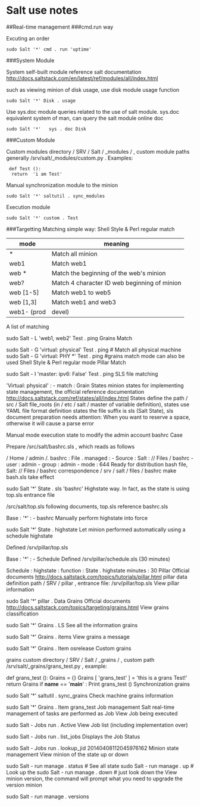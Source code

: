 # Salt use notes

##Real-time management
###cmd.run way

Excuting an order

`sudo Salt '*' cmd . run 'uptime'`

###System Module

System self-built module reference salt documentation http://docs.saltstack.com/en/latest/ref/modules/all/index.html

such as viewing minion of disk usage, use disk module usage function

`sudo Salt '*' Disk . usage`

Use sys.doc module queries related to the use of salt module. sys.doc equivalent system of man, can query the salt module online doc

`sudo Salt '*'   sys . doc Disk`

###Custom Module

Custom modules directory / SRV / Salt / _modules / , custom module paths generally /srv/salt/_modules/custom.py . Examples:

```$ Cat / SRV / Salt / _modules / custom . PY
 def Test (): 
  return  'i am Test'
```

Manual synchronization module to the minion

`sudo Salt '*' saltutil . sync_modules`

Execution module

`sudo Salt '*' custom . Test`

###Targetting
Matching simple way: Shell Style & Perl regular match

|mode |meaning
|--   |--|
|*	  |Match all minion
|web1	|Match web1
|web *	|Match the beginning of the web's minion
|web?	|Match 4 character ID web beginning of minion
|web [1-5]	|Match web1 to web5
|web [1,3]	|Match web1 and web3
|web1- (prod | devel)	|Match web1-prod and web1-devel

A list of matching

sudo Salt - L 'web1, web2' Test . ping
Grains Match

sudo Salt - G 'virtual: physical'   Test . ping   # Match all physical machine 
sudo Salt - G 'virtual: PHY *'   Test . ping   #grains match mode can also be used Shell Style & Perl regular mode
Pillar Match

sudo Salt - I 'master: ipv6: False' Test . ping
SLS file matching

'Virtual: physical' : 
    - match : Grain
States
minion states for implementing state management, the official reference documentation http://docs.saltstack.com/ref/states/all/index.html
States define the path / src / Salt file_roots (in / etc / salt / master of variable definition), states use YAML file format definition 
states the file suffix is sls (Salt State), sls document preparation needs attention: When you want to reserve a space, otherwise it will cause a parse error

Manual mode execution state to modify the admin account bashrc Case

Prepare /src/salt/bashrc.sls , which reads as follows

/ Home / admin /. bashrc : 
  File . managed : 
      - Source : Salt : // Files / bashrc 
      - user : admin
       -  group : admin
       - mode :  644
Ready for distribution bash file, Salt: // Files / bashrc correspondence / srv / salt / files / bashrc
make bash.sls take effect

sudo Salt '*' State . sls 'bashrc'
Highstate way. In fact, as the state is using top.sls entrance file

/src/salt/top.sls following documents, top.sls reference bashrc.sls

Base : 
    '*' : 
        - bashrc
Manually perform highstate into force

sudo Salt '*' State . highstate
Let minion performed automatically using a schedule highstate

Defined /srv/pillar/top.sls

 Base : 
    '*' : 
        - Schedule
Defined /srv/pillar/schedule.sls (30 minutes)

Schedule : 
    highstate : 
        function : State . highstate
            minutes :  30
Pillar
Official documents http://docs.saltstack.com/topics/tutorials/pillar.html
pillar data definition path / SRV / pillar , entrance file: /srv/pillar/top.sls
View pillar information

sudo Salt '*' pillar . Data
Grains
Official documents http://docs.saltstack.com/topics/targeting/grains.html
View grains classification

sudo Salt '*' Grains . LS
See all the information grains

sudo Salt '*' Grains . items
View grains a message

sudo Salt '*' Grains . Item osrelease
Custom grains

grains custom directory / SRV / Salt / _grains / , custom path /srv/salt/_grains/grans_test.py , example:

def grans_test (): 
  Grains =  {} 
  Grains [ 'grans_test' ]  =  'this is a grans Test!' 
  return Grains
 if __name__ ==  '__main__' : 
  Print grans_test ()
Synchronization grains

sudo Salt '*' saltutil . sync_grains
Check machine grains information

sudo Salt '*' Grains . Item grans_test
Job management
Salt real-time management of tasks are performed as Job
View Job being executed

sudo Salt - Jobs run . Active
View Job list (including implementation over)

sudo Salt - Jobs run . list_jobs
Displays the Job Status

sudo Salt - Jobs run . lookup_jid 20140408112045976162
Minion state management
View minion of the state up or down

sudo Salt - run manage . status   # See all state 
sudo Salt - run manage . up         # Look up the 
sudo Salt - run manage . down   # just look down the
View minion version, the command will prompt what you need to upgrade the version minion

sudo Salt - run manage . versions
